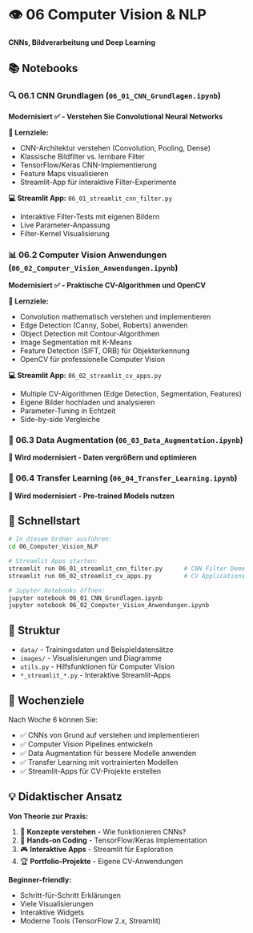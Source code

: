 # 👁️ 06 Computer Vision & NLP

**CNNs, Bildverarbeitung und Deep Learning**

## 📚 Notebooks

### 🔍 06.1 CNN Grundlagen (`06_01_CNN_Grundlagen.ipynb`)
**Modernisiert ✅ - Verstehen Sie Convolutional Neural Networks**

**🎯 Lernziele:**
- CNN-Architektur verstehen (Convolution, Pooling, Dense)
- Klassische Bildfilter vs. lernbare Filter
- TensorFlow/Keras CNN-Implementierung
- Feature Maps visualisieren
- Streamlit-App für interaktive Filter-Experimente

**💻 Streamlit App:** `06_01_streamlit_cnn_filter.py`
- Interaktive Filter-Tests mit eigenen Bildern
- Live Parameter-Anpassung
- Filter-Kernel Visualisierung

### 📊 06.2 Computer Vision Anwendungen (`06_02_Computer_Vision_Anwendungen.ipynb`)
**Modernisiert ✅ - Praktische CV-Algorithmen und OpenCV**

**🎯 Lernziele:**
- Convolution mathematisch verstehen und implementieren
- Edge Detection (Canny, Sobel, Roberts) anwenden
- Object Detection mit Contour-Algorithmen  
- Image Segmentation mit K-Means
- Feature Detection (SIFT, ORB) für Objekterkennung
- OpenCV für professionelle Computer Vision

**💻 Streamlit App:** `06_02_streamlit_cv_apps.py`
- Multiple CV-Algorithmen (Edge Detection, Segmentation, Features)
- Eigene Bilder hochladen und analysieren
- Parameter-Tuning in Echtzeit
- Side-by-side Vergleiche

### 🎨 06.3 Data Augmentation (`06_03_Data_Augmentation.ipynb`) 
**🚧 Wird modernisiert - Daten vergrößern und optimieren**

### 🔄 06.4 Transfer Learning (`06_04_Transfer_Learning.ipynb`)
**🚧 Wird modernisiert - Pre-trained Models nutzen**

## 🚀 Schnellstart

```bash
# In diesem Ordner ausführen:
cd 06_Computer_Vision_NLP

# Streamlit Apps starten:
streamlit run 06_01_streamlit_cnn_filter.py      # CNN Filter Demo
streamlit run 06_02_streamlit_cv_apps.py         # CV Applications

# Jupyter Notebooks öffnen:
jupyter notebook 06_01_CNN_Grundlagen.ipynb
jupyter notebook 06_02_Computer_Vision_Anwendungen.ipynb
```

## 📁 Struktur

- `data/` - Trainingsdaten und Beispieldatensätze
- `images/` - Visualisierungen und Diagramme  
- `utils.py` - Hilfsfunktionen für Computer Vision
- `*_streamlit_*.py` - Interaktive Streamlit-Apps

## 🎯 Wochenziele

Nach Woche 6 können Sie:
- ✅ CNNs von Grund auf verstehen und implementieren
- ✅ Computer Vision Pipelines entwickeln
- ✅ Data Augmentation für bessere Modelle anwenden
- ✅ Transfer Learning mit vortrainierten Modellen
- ✅ Streamlit-Apps für CV-Projekte erstellen

## 💡 Didaktischer Ansatz

**Von Theorie zur Praxis:**
1. 🧠 **Konzepte verstehen** - Wie funktionieren CNNs?
2. 🔧 **Hands-on Coding** - TensorFlow/Keras Implementation
3. 🎮 **Interaktive Apps** - Streamlit für Exploration  
4. 🏆 **Portfolio-Projekte** - Eigene CV-Anwendungen

**Beginner-friendly:**
- Schritt-für-Schritt Erklärungen
- Viele Visualisierungen
- Interaktive Widgets
- Moderne Tools (TensorFlow 2.x, Streamlit)
